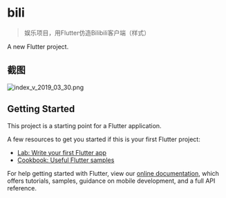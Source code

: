 # bili
> 娱乐项目，用Flutter仿造Bilibili客户端（样式） 

A new Flutter project.

## 截图
![index_v_2019_03_30.png](../master/github/img/index_v_2019_03_30.png "index_v_2019_03_30.png")

## Getting Started

This project is a starting point for a Flutter application.

A few resources to get you started if this is your first Flutter project:

- [Lab: Write your first Flutter app](https://flutter.io/docs/get-started/codelab)
- [Cookbook: Useful Flutter samples](https://flutter.io/docs/cookbook)

For help getting started with Flutter, view our 
[online documentation](https://flutter.io/docs), which offers tutorials, 
samples, guidance on mobile development, and a full API reference.
